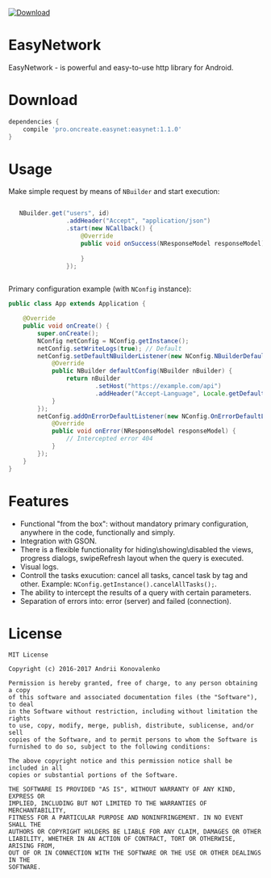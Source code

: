 [ ![Download](https://api.bintray.com/packages/jaksab/EasyNetwork/easynet/images/download.svg) ](https://bintray.com/jaksab/EasyNetwork/easynet/_latestVersion)

# EasyNetwork

EasyNetwork - is powerful and easy-to-use http library for Android.

# Download
  
```groovy
dependencies {
    compile 'pro.oncreate.easynet:easynet:1.1.0'
}
```

# Usage

Make simple request by means of `NBuilder` and start execution: 


```java

   NBuilder.get("users", id)
                .addHeader("Accept", "application/json")
                .start(new NCallback() {
                    @Override
                    public void onSuccess(NResponseModel responseModel) {
                        
                    }
                });
                
```

Primary configuration example (with `NConfig` instance):

```java
public class App extends Application {

    @Override
    public void onCreate() {
        super.onCreate();
        NConfig netConfig = NConfig.getInstance();
        netConfig.setWriteLogs(true); // Default
        netConfig.setDefaultNBuilderListener(new NConfig.NBuilderDefaultListener() {
            @Override
            public NBuilder defaultConfig(NBuilder nBuilder) {
                return nBuilder
                        .setHost("https://example.com/api")
                        .addHeader("Accept-Language", Locale.getDefault().toString());
            }
        });
        netConfig.addOnErrorDefaultListener(new NConfig.OnErrorDefaultListenerWithCode(404) {
            @Override
            public void onError(NResponseModel responseModel) {
                // Intercepted error 404
            }
        });
    }
}
```

# Features

- Functional "from the box": without mandatory primary configuration, anywhere in the code, functionally and simply.
- Integration with GSON.
- There is a flexible functionality for hiding\showing\disabled the views, progress dialogs, swipeRefresh layout when the query is executed.
- Visual logs.
- Controll the tasks exucution: cancel all tasks, cancel task by tag and other. Example: `NConfig.getInstance().cancelAllTasks();`.
- The ability to intercept the results of a query with certain parameters.
- Separation of errors into: error (server) and failed (connection).

# License

```
MIT License

Copyright (c) 2016-2017 Andrii Konovalenko

Permission is hereby granted, free of charge, to any person obtaining a copy
of this software and associated documentation files (the "Software"), to deal
in the Software without restriction, including without limitation the rights
to use, copy, modify, merge, publish, distribute, sublicense, and/or sell
copies of the Software, and to permit persons to whom the Software is
furnished to do so, subject to the following conditions:

The above copyright notice and this permission notice shall be included in all
copies or substantial portions of the Software.

THE SOFTWARE IS PROVIDED "AS IS", WITHOUT WARRANTY OF ANY KIND, EXPRESS OR
IMPLIED, INCLUDING BUT NOT LIMITED TO THE WARRANTIES OF MERCHANTABILITY,
FITNESS FOR A PARTICULAR PURPOSE AND NONINFRINGEMENT. IN NO EVENT SHALL THE
AUTHORS OR COPYRIGHT HOLDERS BE LIABLE FOR ANY CLAIM, DAMAGES OR OTHER
LIABILITY, WHETHER IN AN ACTION OF CONTRACT, TORT OR OTHERWISE, ARISING FROM,
OUT OF OR IN CONNECTION WITH THE SOFTWARE OR THE USE OR OTHER DEALINGS IN THE
SOFTWARE.
```
